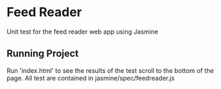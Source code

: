# Feed Reader
Unit test for the feed reader web app using Jasmine

## Running Project
Run 'index.html' to see the results of the test scroll to the bottom of the page. All test are contained in jasmine/spec/feedreader.js

